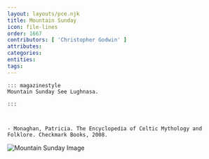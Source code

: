 ```yaml
---
layout: layouts/pce.njk
title: Mountain Sunday
icon: file-lines
order: 1667
contributors: [ 'Christopher Godwin' ]
attributes:
categories:
entities:
tags:
---
```

``` tab [group1:Info]
::: magazinestyle
Mountain Sunday See Lughnasa.

:::
```
``` tab [group1:Attributes]
```
``` tab [group1:Entities]
```
``` tab [group1:Sources]
- Monaghan, Patricia. The Encyclopedia of Celtic Mythology and Folklore. Checkmark Books, 2008.
```
![Mountain Sunday Image]([None])
